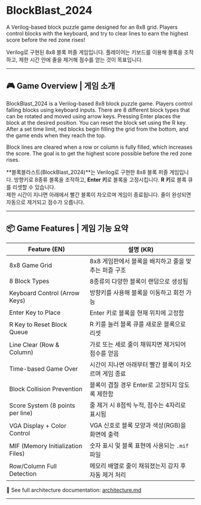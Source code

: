 # BlockBlast_2024

A Verilog-based block puzzle game designed for an 8x8 grid. Players control blocks with the keyboard, and try to clear lines to earn the highest score before the red zone rises!

Verilog로 구현된 8x8 블록 퍼즐 게임입니다. 플레이어는 키보드를 이용해 블록을 조작하고, 제한 시간 안에 줄을 제거해 점수를 얻는 것이 목표입니다.

---

## 🎮 Game Overview | 게임 소개

BlockBlast_2024 is a Verilog-based 8x8 block puzzle game. Players control falling blocks using keyboard inputs. There are 8 different block types that can be rotated and moved using arrow keys. Pressing Enter places the block at the desired position. You can reset the block set using the R key. After a set time limit, red blocks begin filling the grid from the bottom, and the game ends when they reach the top.

Block lines are cleared when a row or column is fully filled, which increases the score. The goal is to get the highest score possible before the red zone rises.

**블록블라스트(BlockBlast_2024)**는 Verilog로 구현한 8x8 블록 퍼즐 게임입니다. 방향키로 8종류 블록을 조작하고, **Enter 키**로 블록을 고정시킵니다. **R 키**로 블록 큐를 리셋할 수 있습니다.  
제한 시간이 지나면 아래에서 빨간 블록이 차오르며 게임이 종료됩니다. 줄이 완성되면 자동으로 제거되고 점수가 오릅니다.

---

## 📦 Game Features | 게임 기능 요약

| Feature (EN)                          | 설명 (KR)                                                    |
|--------------------------------------|---------------------------------------------------------------|
| 8x8 Game Grid                        | 8x8 게임판에서 블록을 배치하고 줄을 맞추는 퍼즐 구조                |
| 8 Block Types                        | 8종류의 다양한 블록이 랜덤으로 생성됨                              |
| Keyboard Control (Arrow Keys)       | 방향키를 사용해 블록을 이동하고 회전 가능                           |
| Enter Key to Place                  | Enter 키로 블록을 현재 위치에 고정함                                |
| R Key to Reset Block Queue          | R 키를 눌러 블록 큐를 새로운 블록으로 리셋                           |
| Line Clear (Row & Column)           | 가로 또는 세로 줄이 채워지면 제거되어 점수를 얻음                      |
| Time-based Game Over                | 시간이 지나면 아래부터 빨간 블록이 차오르며 게임 종료                   |
| Block Collision Prevention          | 블록이 겹칠 경우 Enter로 고정되지 않도록 제한함                       |
| Score System (8 points per line)    | 줄 제거 시 8점씩 누적, 점수는 4자리로 표시됨                          |
| VGA Display + Color Control         | VGA 신호로 블록 모양과 색상(RGB)을 화면에 출력                        |
| MIF (Memory Initialization Files)   | 숫자 표시 및 블록 표현에 사용되는 `.mif` 파일                         |
| Row/Column Full Detection           | 메모리 배열로 줄이 채워졌는지 감지 후 자동 제거 처리                   |


📘 See full architecture documentation: [architecture.md](doc/architecture.md)


---
